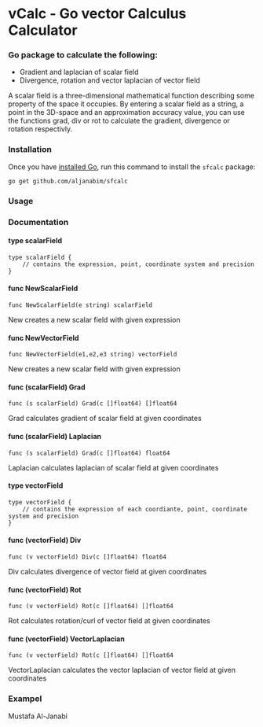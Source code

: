 # vCalc - Go vector Calculus Calculator

### Go package to calculate the following:
* Gradient and laplacian of scalar field
* Divergence, rotation and vector laplacian of vector field<br>

A scalar field is a three-dimensional mathematical function describing some property of the space it occupies.
By entering a scalar field as a string, a point in the 3D-space and an approximation accuracy value, you can use the functions grad, div or rot to calculate the gradient, divergence or rotation respectivly. 

### Installation
Once you have [installed Go](https://golang.org/doc/install), run this command
to install the `sfcalc` package:

    go get github.com/aljanabim/sfcalc

### Usage


### Documentation
#### type scalarField
	type scalarField {
    	// contains the expression, point, coordinate system and precision
	}

#### func NewScalarField
	func NewScalarField(e string) scalarField
New creates a new scalar field with given expression

#### func NewVectorField
	func NewVectorField(e1,e2,e3 string) vectorField
New creates a new scalar field with given expression

#### func (scalarField) Grad
	func (s scalarField) Grad(c []float64) []float64
Grad calculates gradient of scalar field at given coordinates

#### func (scalarField) Laplacian
	func (s scalarField) Grad(c []float64) float64
Laplacian calculates laplacian of scalar field at given coordinates

#### type vectorField
	type vectorField {
		// contains the expression of each coordiante, point, coordinate system and precision
	}

#### func (vectorField) Div
	func (v vectorField) Div(c []float64) float64
Div calculates divergence of vector field at given coordinates

#### func (vectorField) Rot
	func (v vectorField) Rot(c []float64) []float64
Rot calculates rotation/curl of vector field at given coordinates

#### func (vectorField) VectorLaplacian
	func (v vectorField) Rot(c []float64) []float64
VectorLaplacian calculates the vector laplacian of vector field at given coordinates

### Exampel


Mustafa Al-Janabi